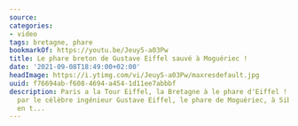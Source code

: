 ```yaml
---
source:
categories:
- video
tags: bretagne, phare
bookmarkOf: https://youtu.be/Jeuy5-a03Pw
title: Le phare breton de Gustave Eiffel sauvé à Moguériec !
date: '2021-09-08T18:49:00+02:00'
headImage: https://i.ytimg.com/vi/Jeuy5-a03Pw/maxresdefault.jpg
uuid: f76694ab-f608-4694-a454-1d11ee7abbbf
description: Paris a la Tour Eiffel, la Bretagne à le phare d'Eiffel ! Conçu en 1876
  par le célèbre ingénieur Gustave Eiffel, le phare de Moguériec, à Sibiril, était
  en t...
---
```

